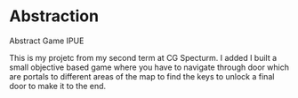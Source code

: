 # Abstraction
Abstract Game IPUE

This is my projetc from my second term at CG Specturm. I added I built a small objective based game where you have to navigate through door which are portals to different areas of the map to find the keys to unlock a final door to make it to the end. 
